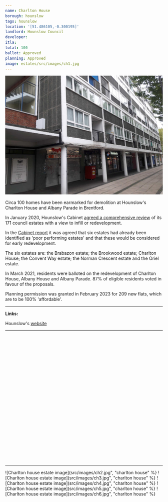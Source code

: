 ```yaml
---
name: Charlton House 
borough: hounslow
tags: hounslow
location: '[51.486105,-0.300195]'
landlord: Hounslow Council
developer:
itla:
total: 100
ballot: Approved
planning: Approved
image: estates/src/images/ch1.jpg
---
```

![Charlton house estate image](src/images/ch1.jpg)

Circa 100 homes have been earmarked for demolition at Hounslow's Charlton House and Albany Parade in Brentford.

In January 2020, Hounslow's Cabinet [agreed a comprehensive review](https://democraticservices.hounslow.gov.uk/documents/s157644/CEX432%20Housing%20Estate%20Regeneration%20Programme.pdf) of its 171 council estates with a view to infill or redevelopment.

In the [Cabinet report](https://democraticservices.hounslow.gov.uk/documents/s157644/CEX432%20Housing%20Estate%20Regeneration%20Programme.pdf) it was agreed that six estates had already been identified as 'poor performing estates' and that these would be considered for early redevelopment.

The six estates are: the Brabazon estate; the Brookwood estate; Charlton House; the Convent Way estate; the Norman Crescent estate and the Oriel estate.

In March 2021, residents were balloted on the redevelopment of Charlton House, Albany House and Albany Parade. 87% of eligible residents voted in favour of the proposals.

Planning permission was granted in February 2023 for 209 new flats, which are to be 100% 'affordable'.

---

__Links:__  

Hounslow's [website](https://www.hounslow.gov.uk/news/article/2311/residents_overwhelmingly_voted_yes_to_the_exciting_plans_to_transform_their_estate)

---

<!------------THE CODE BELOW RENDERS THE MAP - DO NOT EDIT! ---------------------------->

<div id="map" style="width: 100%; height: 400px;"></div>

<script>
  var map = L.map('map').setView({{ location }}, 13);
  L.tileLayer('https://tile.openstreetmap.org/{z}/{x}/{y}.png', {
  maxZoom: 19,
attribution: '&copy; <a href="http://www.openstreetmap.org/copyright">OpenStreetMap</a>'
}).addTo(map);
var circle = L.circle({{ location }}, {
    color: 'red',
    fillColor: '#f03',
    fillOpacity: 0.5,
    radius: 500
}).addTo(map);
</script>

---

 ![Charlton house estate image](src/images/ch2.jpg", "charlton house" %}
 ![Charlton house estate image](src/images/ch3.jpg", "charlton house" %}
 ![Charlton house estate image](src/images/ch4.jpg", "charlton house" %}
 ![Charlton house estate image](src/images/ch5.jpg", "charlton house" %}
 ![Charlton house estate image](src/images/ch6.jpg", "charlton house" %}